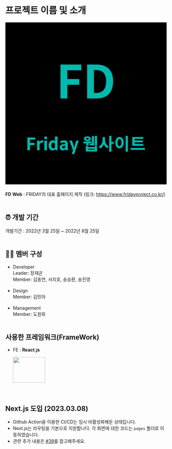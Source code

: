 # 프로젝트 이름 및 소개
![fd web 로고](./public/assets/images/FD_Web.png)<br></br>
<b>FD Web</b> : FRIDAY의 대표 홈페이지 제작 (링크: https://www.fridayproject.co.kr/)<br><br>

## ⏰ 개발 기간

개발기간 : 2022년 3월 25일 ~ 2022년 8월 25일<br><br>

## 👩‍💻 멤버 구성

- Developer<br>
  Leader: 장재균 <br>
  Member: 김동연, 서지호, 송승환, 송진영<br><br>
- Design<br>
  Member: 김민아 <br><br>
- Management <br>
  Member: 도원희 <br><br>
  
## 사용한 프레임워크(FrameWork)

- FE : <b> React.js</b> <p> <img src="https://velog.velcdn.com/images/jtwjs/post/3ebdc992-342a-4895-8394-5cb14fee44c8/reactJS.png" width=100 height=80> </p><br>

## Next.js 도입 (2023.03.08)
+ Github Action을 이용한 CI/CD는 임시 비활성화해둔 상태입니다.
+ Next.js는 라우팅을 기본으로 지원합니다. 각 화면에 대한 코드는 `pages` 폴더로 이동하였습니다.
+ 관련 추가 내용은 [#39](https://github.com/ProjectFRIDAY/FD_Web/pull/39)를 참고해주세요.